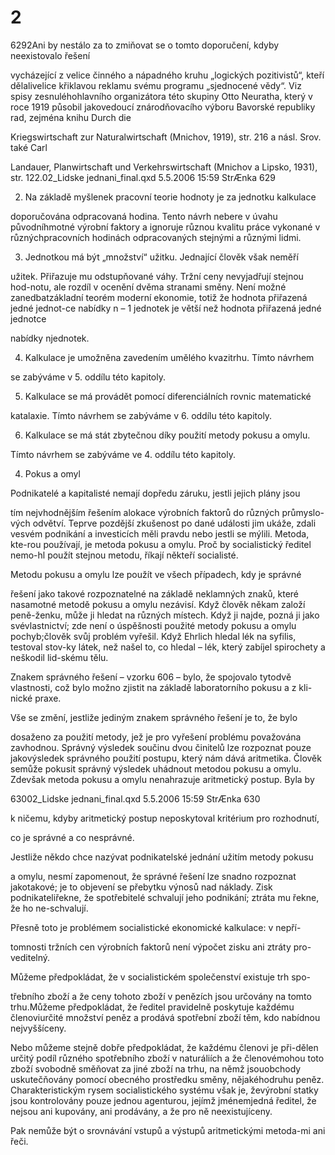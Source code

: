 # 2

6292Ani by nestálo za to zmiňovat se o tomto doporučení, kdyby neexistovalo řešení

vycházející z velice činného a nápadného kruhu „logických pozitivistů“, kteří dělalivelice křiklavou reklamu svému programu „sjednocené vědy“. Viz spisy zesnuléhohlavního organizátora této skupiny Otto Neuratha, který v roce 1919 působil jakovedoucí znárodňovacího výboru Bavorské republiky rad, zejména knihu Durch die

Kriegswirtschaft zur Naturalwirtschaft (Mnichov, 1919), str. 216 a násl. Srov. také Carl

Landauer, Planwirtschaft und Verkehrswirtschaft (Mnichov a Lipsko, 1931), str. 122.02_Lidske jednani_final.qxd 5.5.2006 15:59 StrÆnka 629

2. Na základě myšlenek pracovní teorie hodnoty je za jednotku kalkulace

doporučována odpracovaná hodina. Tento návrh nebere v úvahu původníhmotné výrobní faktory a ignoruje různou kvalitu práce vykonané v různýchpracovních hodinách odpracovaných stejnými a různými lidmi.

3. Jednotkou má být „množství“ užitku. Jednající člověk však neměří

užitek. Přiřazuje mu odstupňované váhy. Tržní ceny nevyjadřují stejnou hod-notu, ale rozdíl v ocenění dvěma stranami směny. Není možné zanedbatzákladní teorém moderní ekonomie, totiž že hodnota přiřazená jedné jednot-ce nabídky n – 1 jednotek je větší než hodnota přiřazená jedné jednotce

nabídky njednotek.

4. Kalkulace je umožněna zavedením umělého kvazitrhu. Tímto návrhem

se zabýváme v 5. oddílu této kapitoly.

5. Kalkulace se má provádět pomocí diferenciálních rovnic matematické

katalaxie. Tímto návrhem se zabýváme v 6. oddílu této kapitoly.

6. Kalkulace se má stát zbytečnou díky použití metody pokusu a omylu.

Tímto návrhem se zabýváme ve 4. oddílu této kapitoly.

4. Pokus a omyl

Podnikatelé a kapitalisté nemají dopředu záruku, jestli jejich plány jsou

tím nejvhodnějším řešením alokace výrobních faktorů do různých průmyslo-vých odvětví. Teprve pozdější zkušenost po dané události jim ukáže, zdali vesvém podnikání a investicích měli pravdu nebo jestli se mýlili. Metoda, kte-rou používají, je metoda pokusu a omylu. Proč by socialistický ředitel nemo-hl použít stejnou metodu, říkají někteří socialisté.

Metodu pokusu a omylu lze použít ve všech případech, kdy je správné

řešení jako takové rozpoznatelné na základě neklamných znaků, které nasamotné metodě pokusu a omylu nezávisí. Když člověk někam založí peně-ženku, může ji hledat na různých místech. Když ji najde, pozná ji jako svévlastnictví; zde není o úspěšnosti použité metody pokusu a omylu pochyb;člověk svůj problém vyřešil. Když Ehrlich hledal lék na syfilis, testoval stov-ky látek, než našel to, co hledal – lék, který zabíjel spirochety a neškodil lid-skému tělu.

Znakem správného řešení – vzorku 606 – bylo, že spojovalo tytodvě vlastnosti, což bylo možno zjistit na základě laboratorního pokusu a z kli-nické praxe.

Vše se změní, jestliže jediným znakem správného řešení je to, že bylo

dosaženo za použití metody, jež je pro vyřešení problému považována zavhodnou. Správný výsledek součinu dvou činitelů lze rozpoznat pouze jakovýsledek správného použití postupu, který nám dává aritmetika. Člověk semůže pokusit správný výsledek uhádnout metodou pokusu a omylu. Zdevšak metoda pokusu a omylu nenahrazuje aritmetický postup. Byla by

63002_Lidske jednani_final.qxd 5.5.2006 15:59 StrÆnka 630

k ničemu, kdyby aritmetický postup neposkytoval kritérium pro rozhodnutí,

co je správné a co nesprávné.

Jestliže někdo chce nazývat podnikatelské jednání užitím metody pokusu

a omylu, nesmí zapomenout, že správné řešení lze snadno rozpoznat jakotakové; je to objevení se přebytku výnosů nad náklady. Zisk podnikateliřekne, že spotřebitelé schvalují jeho podnikání; ztráta mu řekne, že ho ne-schvalují.

Přesně toto je problémem socialistické ekonomické kalkulace: v nepří-

tomnosti tržních cen výrobních faktorů není výpočet zisku ani ztráty pro-veditelný.

Můžeme předpokládat, že v socialistickém společenství existuje trh spo-

třebního zboží a že ceny tohoto zboží v penězích jsou určovány na tomto trhu.Můžeme předpokládat, že ředitel pravidelně poskytuje každému členoviurčité množství peněz a prodává spotřební zboží těm, kdo nabídnou nejvyššíceny.

Nebo můžeme stejně dobře předpokládat, že každému členovi je při-dělen určitý podíl různého spotřebního zboží v naturáliích a že členovémohou toto zboží svobodně směňovat za jiné zboží na trhu, na němž jsouobchody uskutečňovány pomocí obecného prostředku směny, nějakéhodruhu peněz. Charakteristickým rysem socialistického systému však je, ževýrobní statky jsou kontrolovány pouze jednou agenturou, jejímž jménemjedná ředitel, že nejsou ani kupovány, ani prodávány, a že pro ně neexistujíceny.

Pak nemůže být o srovnávání vstupů a výstupů aritmetickými metoda-mi ani řeči.
